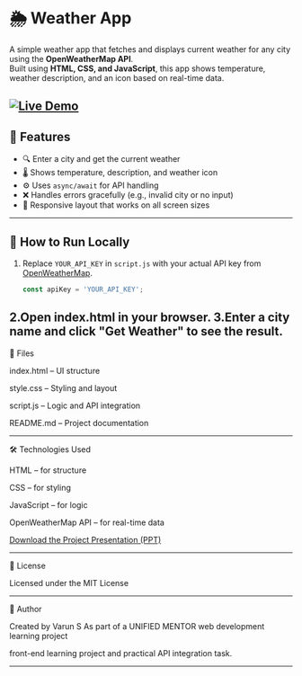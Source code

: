 # 🌦️ Weather App

A simple weather app that fetches and displays current weather for any city using the **OpenWeatherMap API**.  
Built using **HTML, CSS, and JavaScript**, this app shows temperature, weather description, and an icon based on real-time data.

[![Live Demo](https://img.shields.io/badge/View%20Live-Demo-green?style=for-the-badge&logo=github)](https://varun150504.github.io/weather-app)
-------------------------------------------------------------------------------------------------------------------------------------------------------

## 🔧 Features

- 🔍 Enter a city and get the current weather
- 🌡️ Shows temperature, description, and weather icon
- ⚙️ Uses `async/await` for API handling
- ❌ Handles errors gracefully (e.g., invalid city or no input)
- 📱 Responsive layout that works on all screen sizes

---------------------------------------------------------------------------------------------------------------------------------------------------------------
## 🚀 How to Run Locally

1. Replace `YOUR_API_KEY` in `script.js` with your actual API key from [OpenWeatherMap](https://openweathermap.org/).
   ```js
   const apiKey = 'YOUR_API_KEY';
2.Open index.html in your browser.
3.Enter a city name and click "Get Weather" to see the result.
----------------------------------------------------------------------------------------------------------------------------------------------------------------

📁 Files

 index.html – UI structure
 
 style.css – Styling and layout
 
 script.js – Logic and API integration
 
 README.md – Project documentation

--------------------------------------------------------------------------------------------------------------------------------------------------------------------
🛠️ Technologies Used

HTML – for structure

CSS – for styling

JavaScript – for logic

OpenWeatherMap API – for real-time data


[Download the Project Presentation (PPT)](./Weather_App_Presentation.pptx)

------------------------------------------------------------------------------------------------------------------------------------------------------------------

📜 License

Licensed under the MIT License

-------------------------------------------------------------------------------------------------------------------------------------------------------------------

🙌 Author

Created by Varun S As part of a UNIFIED MENTOR web development learning project 

front-end learning project and practical API integration task.

-----------------------------------------------------------------------------------------------------------------------------------------------------------------






